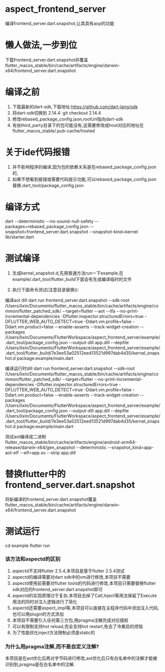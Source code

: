 # aspect_frontend_server

编译frontend_server.dart.snapshot,让其具有aop的功能


# 懒人做法,一步到位

下载frontend_server.dart.snapshot并覆盖 flutter_macos_stable/bin/cache/artifacts/engine/darwin-x64/frontend_server.dart.snapshot

# 编译之前
1. 下载最新的dart-sdk,下载地址:https://github.com/dart-lang/sdk
2. 将dart-sdk切换到 2.14.4: git checkout 2.14.4
3. 修改rebased_package_config.json,rootUri指向dart-sdk
4. 有些third_party目录下的包可能没有,这需要修改成host对应的地址在flutter_macos_stable/.pub-cache/hosted

# 关于ide代码报错
1. 并不影响程序的编译,因为包的依赖关系是在rebased_package_config.json的,
2. 如果不想看到报错或需要代码提示功能,可以rebased_package_config.json替换.dart_tool/package_config.json

# 编译方式
dart --deterministic --no-sound-null-safety --packages=rebased_package_config.json --snapshot=frontend_server.dart.snapshot --snapshot-kind=kernel lib/starter.dart

# 测试编译
1. 生成kernel_snapshot.d,先用普通方法run一下example,在example/.dart_tool/flutter_build下面会有生成编译临时的文件

2. 执行下面命令测试(注意目录替换)):

编译aot dill
dart run frontend_server.dart.snapshot --sdk-root /Users/lixin/Documents/flutter_macos_stable/bin/cache/artifacts/engine/common/flutter_patched_sdk/ --target=flutter --aot --tfa --no-print-incremental-dependencies -Dflutter.inspector.structuredErrors=true -DFLUTTER_WEB_AUTO_DETECT=true -Ddart.vm.profile=false -Ddart.vm.product=false --enable-asserts --track-widget-creation --packages /Users/lixin/Documents/FlutterWorkspace/aspect_frontend_server/example/.dart_tool/package_config.json --output-dill app.dill --depfile /Users/lixin/Documents/FlutterWorkspace/aspect_frontend_server/example/.dart_tool/flutter_build/7e3ee53a02512eed13521d997dab4d35/kernel_snapshot.d package:example/main.dart

编译运行时dill
dart run frontend_server.dart.snapshot --sdk-root /Users/lixin/Documents/flutter_macos_stable/bin/cache/artifacts/engine/common/flutter_patched_sdk/ --target=flutter --no-print-incremental-dependencies -Dflutter.inspector.structuredErrors=true -DFLUTTER_WEB_AUTO_DETECT=true -Ddart.vm.profile=false -Ddart.vm.product=false --enable-asserts --track-widget-creation --packages /Users/lixin/Documents/FlutterWorkspace/aspect_frontend_server/example/.dart_tool/package_config.json --output-dill app.dill --depfile /Users/lixin/Documents/FlutterWorkspace/aspect_frontend_server/example/.dart_tool/flutter_build/7e3ee53a02512eed13521d997dab4d35/kernel_snapshot.d package:example/main.dart

测试aot编译成二进制
flutter_macos_stable/bin/cache/artifacts/engine/android-arm64-release/darwin-x64/gen_snapshot --deterministic --snapshot_kind=app-aot-elf --elf=app.so --strip app.dill


# 替换flutter中的frontend_server.dart.snapshot
将新编译的frontend_server.dart.snapshot覆盖 flutter_macos_stable/bin/cache/artifacts/engine/darwin-x64/frontend_server.dart.snapshot

# 测试运行
cd example
flutter run

### 该方法和aspectd的区别
1. aspectd不支持flutter 2.5.4,本项目是基于flutter 2.5.4测试
2. aspectd的编译需要对dart sdk中的vm进行修改,本项目不需要
3. aspectd使用前需要对flutter tools的代码进行修改,本项目只需要替换flutter sdk对应的frontend_server.dart.snapshot即可
4. aspectd的实现原理过于复杂,本项目去掉了Call,Inject等用法保留了Execute用法的同时对注入逻辑进行了简化
5. aspectd还需要aspect_impl等,本项目可以直接在主程序代码中添加注入代码,也可以用plugin的方式添加
6. 本项目不需要引入任何第三方包,用pragma注解完成对应插桩
7. 可以有限制支持hot reload,完全支持hot restart,免去了冷重启的烦恼
8. 为了性能优化inject方法限制必须是static的

### 为什么用pragma注解,而不是自定义注解?
本项目是在aot优化后再对字节码进行修改,aot优化后只有白名单中的注解才能被识别到,pragma是在白名单中的注解.







